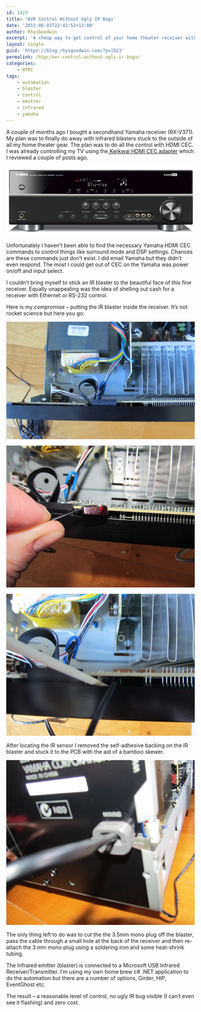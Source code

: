 ```yaml
---
id: 1923
title: 'AVR Control Without Ugly IR Bugs'
date: '2013-06-03T22:42:52+13:00'
author: RhysGoodwin
excerpt: 'A cheap way to get control of your home theater receiver without sticking an ugly IR bug to the outside.'
layout: single
guid: 'https://blog.rhysgoodwin.com/?p=1923'
permalink: /htpc/avr-control-without-ugly-ir-bugs/
categories:
    - HTPC
tags:
    - automation
    - blaster
    - control
    - emitter
    - infrared
    - yamaha
---
```


A couple of months ago I bought a secondhand Yamaha receiver (RX-V371). My plan was to finally do away with infrared blasters stuck to the outside of all my home theater gear. The plan was to do all the control with HDMI CEC. I was already controlling my TV using the[ Kwikwai HDMI CEC adapter](https://blog.rhysgoodwin.com/htpc/hands-on-with-kwikwai-hdmi-cec/) which I reviewed a couple of posts ago.

[![](/content/uploads/2013/06/Yamaha_RX-V371_front.jpg "Yamaha_RX-V371_front")](/content/uploads/2013/06/Yamaha_RX-V371_front.jpg)

Unfortunately I haven’t been able to find the necessary Yamaha HDMI CEC commands to control things like surround mode and DSP settings. Chances are these commands just don’t exist. I did email Yamaha but they didn’t even respond. The most I could get out of CEC on the Yamaha was power on/off and input select.

I couldn’t bring myself to stick an IR blaster to the beautiful face of this fine receiver. Equally unappealing was the idea of shelling out cash for a receiver with Ethernet or RS-232 control.

Here is my compromise – putting the IR blaster inside the receiver. It’s not rocket science but here you go:

[![](/content/uploads/2013/06/TopDown.jpg "TopDown")](/content/uploads/2013/06/TopDown.jpg)

[![](/content/uploads/2013/06/IRBlaster.jpg "IRBlaster")](/content/uploads/2013/06/IRBlaster.jpg)

[![](/content/uploads/2013/06/StickIRBlaster.jpg "StickIRBlaster")](/content/uploads/2013/06/StickIRBlaster.jpg)

After locating the IR sensor I removed the self-adhesive backing on the IR blaster and stuck it to the PCB with the aid of a bamboo skewer.

[![](/content/uploads/2013/06/CableExit.jpg "CableExit")](/content/uploads/2013/06/CableExit.jpg)

The only thing left to do was to cut the the 3.5mm mono plug off the blaster, pass the cable through a small hole at the back of the receiver and then re-attach the 3.mm mono plug using a soldering iron and some heat-shrink tubing.

The Infrared emitter (blaster) is connected to a Microsoft USB Infrared Receiver/Transmitter. I’m using my own home brew c# .NET application to do the automation but there are a number of options, Girder, HIP, EventGhost etc.

The result – a reasonable level of control, no ugly IR bug visible (I can’t even see it flashing) and zero cost.